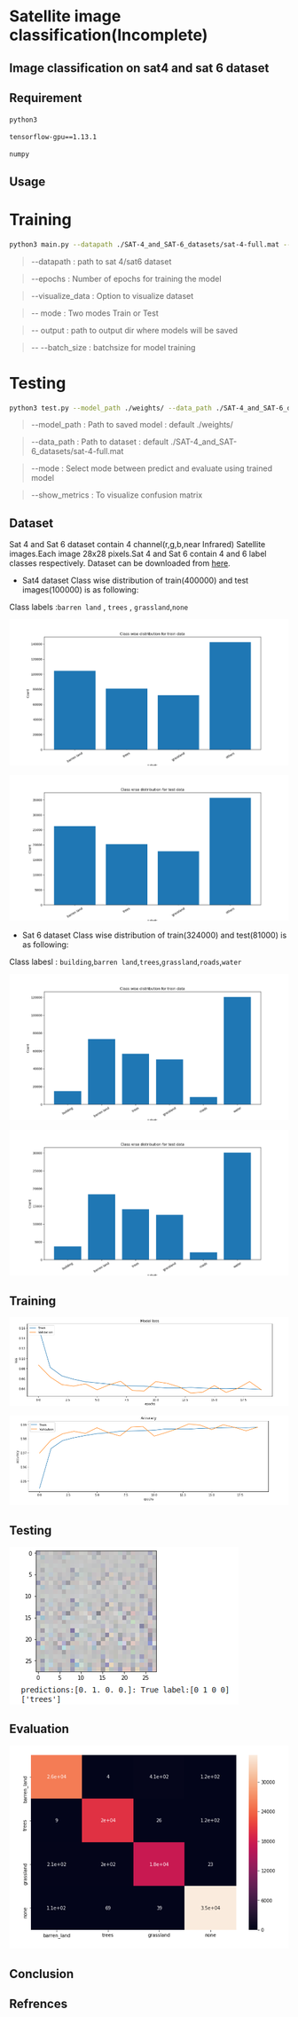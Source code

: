 # Satellite image classification(Incomplete)
## Image classification on sat4 and sat 6 dataset

## Requirement
`python3`

`tensorflow-gpu==1.13.1`

`numpy`

## Usage
# Training
```bash
python3 main.py --datapath ./SAT-4_and_SAT-6_datasets/sat-4-full.mat --epochs 16 --visualize_data False --mode train --output ./weights/ --batch_size 16
```
> --datapath : path to sat 4/sat6 dataset

> --epochs : Number of epochs for training the model

> --visualize_data : Option to visualize dataset

> -- mode : Two modes Train or Test

> -- output : path to output dir where models will be saved

> -- --batch_size : batchsize for model training

# Testing

```bash
python3 test.py --model_path ./weights/ --data_path ./SAT-4_and_SAT-6_datasets/sat-4-full.mat --mode predict --show_metrics True
```
> --model_path : Path to saved model : default  ./weights/

> --data_path : Path to dataset : default ./SAT-4_and_SAT-6_datasets/sat-4-full.mat

> --mode : Select mode between predict and evaluate using trained model

> --show_metrics : To visualize confusion matrix


## Dataset
Sat 4  and Sat 6 dataset contain 4 channel(r,g,b,near Infrared) Satellite images.Each image 28x28 pixels.Sat 4 and Sat 6 contain 4 and 6 label classes respectively.
Dataset can be downloaded from [here](https://www.kaggle.com/crawford/deepsat-sat4).

- Sat4 dataset
Class wise distribution of train(400000) and test images(100000) is as following:

Class labels :`barren land` , `trees` , `grassland`,`none`

![Classwise distribution train](https://github.com/Aayushktyagi/Satellite_image_classification/blob/master/Results/Train_data_sat4.png)

![Classwise distribution test](https://github.com/Aayushktyagi/Satellite_image_classification/blob/master/Results/Test_data_sat4.png)

- Sat 6 dataset
Class wise distribution of train(324000) and test(81000) is as following:

Class labesl : `building`,`barren land`,`trees`,`grassland`,`roads`,`water`

![Classwise distribution train](https://github.com/Aayushktyagi/Satellite_image_classification/blob/master/Results/Train_data_sat6.png)

![Classwise distribution test](https://github.com/Aayushktyagi/Satellite_image_classification/blob/master/Results/Test_data_sat6.png)

## Training
![Loss](https://github.com/Aayushktyagi/Satellite_image_classification/blob/master/Results/Sat_image_loss.png)

![Accuracy graph](https://github.com/Aayushktyagi/Satellite_image_classification/blob/master/Results/Sat_image_accuracy.png)

## Testing
![Test image and prediction](https://github.com/Aayushktyagi/Satellite_image_classification/blob/master/Results/Test_image.png)

## Evaluation
![Confusion Matrix](https://github.com/Aayushktyagi/Satellite_image_classification/blob/master/Results/Confusion_matrix.png)

## Conclusion

## Refrences
